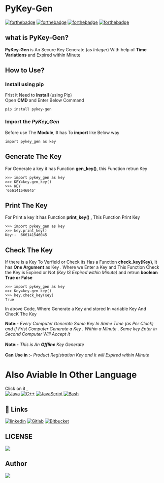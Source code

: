 
# PyKey-Gen
[![forthebadge](https://forthebadge.com/images/badges/built-by-developers.svg)]()
[![forthebadge](https://forthebadge.com/images/badges/built-with-love.svg)]()
[![forthebadge](https://forthebadge.com/images/badges/built-with-swag.svg)]()
[![forthebadge](https://forthebadge.com/images/badges/made-with-python.svg)]()
## what is PyKey-Gen?
**PyKey-Gen** is An Secure Key Generate (as _Integer_) With help of **Time Variations** and Expired within Minute

## How to Use?
### Install using pip
Frist it Need to **Install** (using Pip) <br>
Open **CMD** and Enter Below Command
```Shell
pip install pykey-gen
```

### Import the _PyKey_Gen_
Before use The **Module**, It has To **import** like Below way
```
import pykey_gen as key
```
## Generate The Key 
For Generate a key it has Function **gen_key()**, this Function retrun Key
```python3
>>> import pykey_gen as key
>>> KEY=key.gen_key()
>>> KEY
'666141546045'
```
## Print The Key 
For Print a key It has Function **print_key()** , This Function Print Key 


```python3
>>> import pykey_gen as key
>>> key.print_key()
Key:-  666141546045
```

## Check The Key
If there is a Key To Verfield or Check its Has a Function **check_key(Key)**, It has **One Argument** as Key . Where we Enter a Key and This Function Check the Key is Expired or Not _(Key IS Expired within Minute)_
and retrun **boolean True or False**

```python3
>>> import pykey_gen as key
>>> Key=key.gen_key()
>>> key.check_key(Key)
True
```
In above Code, Where Generate a Key and stored In variable Key And ChecK The Key 

**Note:-** _Every Computer Generate Same Key In Same Time _(as Per Clock)_ and If Frist Computer Generate a Key . Within a Minute . Same key Enter in Second  Computer Will Accept It_
<br><br>
**Note:-** _This is An **Offline** Key Generate_
<br><br>
**Can Use in :-** _Product Registration Key and It will Expired within Minute_

# Also Aviable In Other Language

Click on it ,<br>
[![Java](https://img.shields.io/badge/Java-ED8B00?style=for-the-badge&logo=java&logoColor=white)](https://github.com/prajwalkedari/Secure-Key-Gen/tree/main/Java)
[![C++](https://img.shields.io/badge/C%2B%2B-00599C?style=for-the-badge&logo=c%2B%2B&logoColor=white)](https://github.com/prajwalkedari/Secure-Key-Gen/tree/main/C++)
[![JavaScript](https://img.shields.io/badge/JavaScript-323330?style=for-the-badge&logo=javascript&logoColor=F7DF1E)](https://github.com/prajwalkedari/Secure-Key-Gen/tree/main/JavaScript)
[![Bash](https://img.shields.io/badge/Shell_Script-121011?style=for-the-badge&logo=gnu-bash&logoColor=white)](https://github.com/prajwalkedari/Secure-Key-Gen/tree/main/Bash)

  
## 🔗 Links
[![linkedin](https://img.shields.io/badge/GitHub-100000?style=for-the-badge&logo=github&logoColor=white)](https://github.com/prajwalkedari/PyKey-Gen)
[![Gitlab](https://img.shields.io/badge/GitLab-330F63?style=for-the-badge&logo=gitlab&logoColor=white)](https://gitlab.com/PrajwalKedari/pykeygen)
[![Bitbucket](https://img.shields.io/badge/Bitbucket-0747a6?style=for-the-badge&logo=bitbucket&logoColor=white)](https://bitbucket.org/prajwalkedari/pykey-gen)

## LICENSE
[![](https://img.shields.io/github/license/prajwalkedari/pykey-gen)](https://github.com/prajwalkedari/PyKey-Gen/blob/main/LICENSE)
## Author 
[![](https://img.shields.io/badge/Author-Prajwal%20Kedari-Success)](https://github.com/prajwalkedari/)
